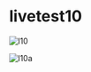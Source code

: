 # livetest10
![l10](https://github.com/probirroy/livetest10/assets/9416408/e83e1a2e-02bd-45fb-bd10-95887cdb782a)

![l10a](https://github.com/probirroy/livetest10/assets/9416408/562e0dbc-a4c1-463f-9e43-e7df8717914a)
